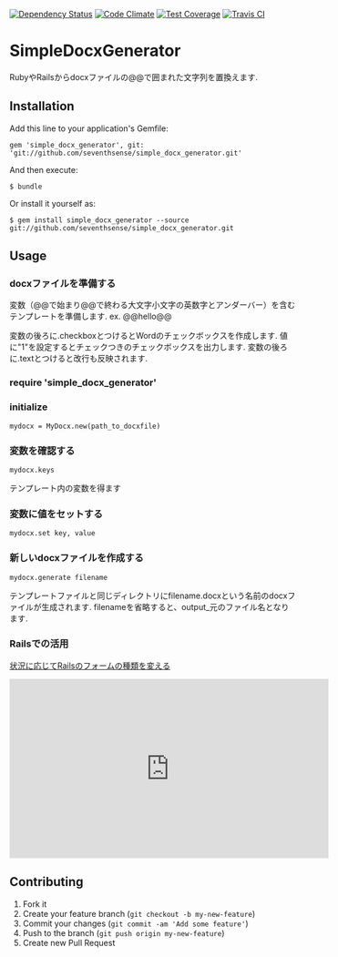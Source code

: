 [![Dependency Status](https://gemnasium.com/badges/github.com/seventhsense/simple_docx_generator.svg)](https://gemnasium.com/github.com/seventhsense/simple_docx_generator)
[![Code Climate](https://codeclimate.com/github/seventhsense/simple_docx_generator/badges/gpa.svg)](https://codeclimate.com/github/seventhsense/simple_docx_generator)
[![Test Coverage](https://codeclimate.com/github/seventhsense/simple_docx_generator/badges/coverage.svg)](https://codeclimate.com/github/seventhsense/simple_docx_generator/coverage)
[![Travis CI](https://travis-ci.org/seventhsense/simple_docx_generator.svg?branch=master)](https://travis-ci.org/seventhsense/simple_docx_generator)


# SimpleDocxGenerator

RubyやRailsからdocxファイルの@@で囲まれた文字列を置換えます.

## Installation

Add this line to your application's Gemfile:

    gem 'simple_docx_generator', git: 'git://github.com/seventhsense/simple_docx_generator.git'

And then execute:

    $ bundle

Or install it yourself as:

    $ gem install simple_docx_generator --source git://github.com/seventhsense/simple_docx_generator.git

## Usage

### docxファイルを準備する

変数（@@で始まり@@で終わる大文字小文字の英数字とアンダーバー）を含むテンプレートを準備します.
ex. @@hello@@

変数の後ろに.checkboxとつけるとWordのチェックボックスを作成します.
値に"1"を設定するとチェックつきのチェックボックスを出力します.
変数の後ろに.textとつけると改行も反映されます.

### require 'simple_docx_generator'


### initialize
    
    mydocx = MyDocx.new(path_to_docxfile)

### 変数を確認する
    
    mydocx.keys
    
テンプレート内の変数を得ます

### 変数に値をセットする
    
    mydocx.set key, value

### 新しいdocxファイルを作成する

    mydocx.generate filename

テンプレートファイルと同じディレクトリにfilename.docxという名前のdocxファイルが生成されます.
filenameを省略すると、output_元のファイル名となります.

### Railsでの活用

 [状況に応じてRailsのフォームの種類を変える](http://blog.scimpr.com/2012/11/09/%e7%8a%b6%e6%b3%81%e3%81%ab%e5%bf%9c%e3%81%98%e3%81%a6rails%e3%81%ae%e3%83%95%e3%82%a9%e3%83%bc%e3%83%a0%e3%81%ae%e7%a8%ae%e9%a1%9e%e3%82%92%e5%a4%89%e3%81%88%e3%82%8b/)

<iframe width="560" height="315" src="https://www.youtube.com/embed/ztu2OP_p4ec" frameborder="0" allowfullscreen></iframe>

## Contributing

1. Fork it
2. Create your feature branch (`git checkout -b my-new-feature`)
3. Commit your changes (`git commit -am 'Add some feature'`)
4. Push to the branch (`git push origin my-new-feature`)
5. Create new Pull Request
